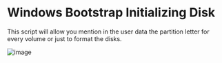 # Windows Bootstrap Initializing Disk
This script will allow you mention in the user data the partition letter for every volume or just to format the disks.

![image](https://github.com/OsherDev/Windows_Bootstrap_Initializing_Disk/assets/88276964/ecd02672-b663-4a28-a286-0132182c63a2)

